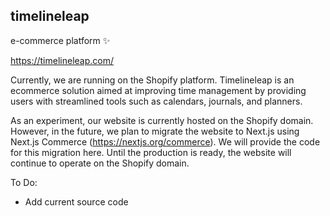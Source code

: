 ## timelineleap

e-commerce platform ✨

https://timelineleap.com/

Currently, we are running on the Shopify platform. Timelineleap is an ecommerce solution aimed at improving time management by providing users with streamlined tools such as calendars, journals, and planners.

As an experiment, our website is currently hosted on the Shopify domain. However, in the future, we plan to migrate the website to Next.js using Next.js Commerce (https://nextjs.org/commerce). We will provide the code for this migration here. Until the production is ready, the website will continue to operate on the Shopify domain.

To Do:
- Add current source code